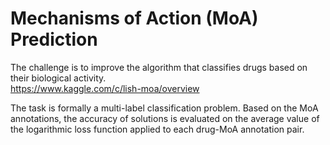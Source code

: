 # Mechanisms of Action (MoA) Prediction
The challenge is to improve the algorithm that classifies drugs based on their biological activity.    
https://www.kaggle.com/c/lish-moa/overview

The task is formally a multi-label classification problem. Based on the MoA annotations, the accuracy of solutions is evaluated on the average value of the logarithmic loss function applied to each drug-MoA annotation pair.
